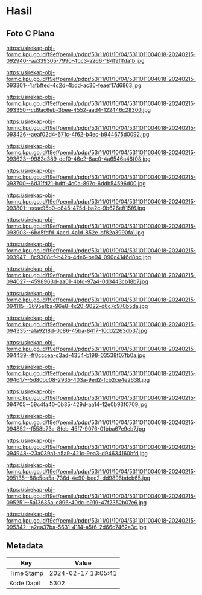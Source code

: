 # Hasil

## Foto C Plano

https://sirekap-obj-formc.kpu.go.id/f9ef/pemilu/pdpr/53/11/01/10/04/5311011004018-20240215-092940--aa339305-7990-4bc3-a266-184f9fffda1b.jpg

https://sirekap-obj-formc.kpu.go.id/f9ef/pemilu/pdpr/53/11/01/10/04/5311011004018-20240215-093301--1afbffed-4c2d-4bdd-ac36-feaef17d6863.jpg

https://sirekap-obj-formc.kpu.go.id/f9ef/pemilu/pdpr/53/11/01/10/04/5311011004018-20240215-093350--cd9ac6eb-3bee-4552-aad4-122446c28300.jpg

https://sirekap-obj-formc.kpu.go.id/f9ef/pemilu/pdpr/53/11/01/10/04/5311011004018-20240215-093426--aeaf02d4-671c-4f62-b4ec-b944675d0092.jpg

https://sirekap-obj-formc.kpu.go.id/f9ef/pemilu/pdpr/53/11/01/10/04/5311011004018-20240215-093623--9983c389-ddf0-46e2-8ac0-4a6546a48f08.jpg

https://sirekap-obj-formc.kpu.go.id/f9ef/pemilu/pdpr/53/11/01/10/04/5311011004018-20240215-093700--6d31fd21-bdff-4c0a-897c-6ddb54596d00.jpg

https://sirekap-obj-formc.kpu.go.id/f9ef/pemilu/pdpr/53/11/01/10/04/5311011004018-20240215-093801--eeae95b0-c845-475d-ba2c-9b626eff15f6.jpg

https://sirekap-obj-formc.kpu.go.id/f9ef/pemilu/pdpr/53/11/01/10/04/5311011004018-20240215-093903--6bd5fdfd-4acd-4a1d-852e-bf82a3990fa1.jpg

https://sirekap-obj-formc.kpu.go.id/f9ef/pemilu/pdpr/53/11/01/10/04/5311011004018-20240215-093947--8c9308cf-b42b-4de6-be94-090c4146d8bc.jpg

https://sirekap-obj-formc.kpu.go.id/f9ef/pemilu/pdpr/53/11/01/10/04/5311011004018-20240215-094027--4598963d-aa01-4bfd-97a4-0d3443cb18b7.jpg

https://sirekap-obj-formc.kpu.go.id/f9ef/pemilu/pdpr/53/11/01/10/04/5311011004018-20240215-094115--3695e1ba-96e8-4c20-9022-d6c7c970b5da.jpg

https://sirekap-obj-formc.kpu.go.id/f9ef/pemilu/pdpr/53/11/01/10/04/5311011004018-20240215-094335--a1a9218d-0c86-45ba-8417-10dd2263db37.jpg

https://sirekap-obj-formc.kpu.go.id/f9ef/pemilu/pdpr/53/11/01/10/04/5311011004018-20240215-094439--ff0cccea-c3ad-4354-b198-03538f07fb0a.jpg

https://sirekap-obj-formc.kpu.go.id/f9ef/pemilu/pdpr/53/11/01/10/04/5311011004018-20240215-094617--5d80bc08-2935-403a-9ed2-fcb2ce4e2638.jpg

https://sirekap-obj-formc.kpu.go.id/f9ef/pemilu/pdpr/53/11/01/10/04/5311011004018-20240215-094705--59c4fa40-0b35-429d-aa14-12e0b93f0709.jpg

https://sirekap-obj-formc.kpu.go.id/f9ef/pemilu/pdpr/53/11/01/10/04/5311011004018-20240215-094852--f558b73a-8feb-45f7-9076-01bba67e9eb7.jpg

https://sirekap-obj-formc.kpu.go.id/f9ef/pemilu/pdpr/53/11/01/10/04/5311011004018-20240215-094948--23a039a1-a5a9-421c-9ea3-d94634160bfd.jpg

https://sirekap-obj-formc.kpu.go.id/f9ef/pemilu/pdpr/53/11/01/10/04/5311011004018-20240215-095135--88e5ea5a-736d-4e90-bee2-dd9896bdcb65.jpg

https://sirekap-obj-formc.kpu.go.id/f9ef/pemilu/pdpr/53/11/01/10/04/5311011004018-20240215-095251--5a13635a-c896-40dc-b919-47f2352b07e6.jpg

https://sirekap-obj-formc.kpu.go.id/f9ef/pemilu/pdpr/53/11/01/10/04/5311011004018-20240215-095342--a2ea37ba-5631-4114-a5f6-2d66c7462a3c.jpg


## Metadata

| Key        | Value               |
| ---------- | ------------------- |
| Time Stamp | 2024-02-17 13:05:41 |
| Kode Dapil | 5302                |



